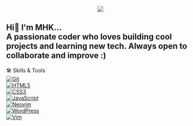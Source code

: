 <p align="center">
  <img src="https://capsule-render.vercel.app/api?text=MadHo3&animation=fadeIn&type=waving&color=gradient&height=150"/>
</p>

Hi👋
I'm MHK...<br>
A passionate coder who loves building cool projects and learning new tech. Always open to collaborate and improve :)
--------------------------------------------------------------------------------------------------------------------------
🛠 Skills & Tools  
[![Git](https://img.shields.io/badge/git-%23F05033.svg?style=for-the-badge&logo=git&logoColor=white)](https://git-scm.com/doc)  
[![HTML5](https://img.shields.io/badge/html5-%23E34F26.svg?style=for-the-badge&logo=html5&logoColor=white)](https://developer.mozilla.org/en-US/docs/Web/HTML)  
[![CSS3](https://img.shields.io/badge/css3-%231572B6.svg?style=for-the-badge&logo=css3&logoColor=white)](https://css-tricks.com/)  
[![JavaScript](https://img.shields.io/badge/javascript-%23323330.svg?style=for-the-badge&logo=javascript&logoColor=%23F7DF1E)](https://javascript.info/)  
[![Neovim](https://img.shields.io/badge/NeoVim-%2357A143.svg?&style=for-the-badge&logo=neovim&logoColor=white)](https://neovim.io/)  
[![WordPress](https://img.shields.io/badge/WordPress-%23117AC9.svg?style=for-the-badge&logo=WordPress&logoColor=white)](https://wordpress.org/documentation/)  
[![Vim](https://img.shields.io/badge/VIM-%2311AB00.svg?style=for-the-badge&logo=vim&logoColor=white)](https://www.vim.org/docs.php)  
